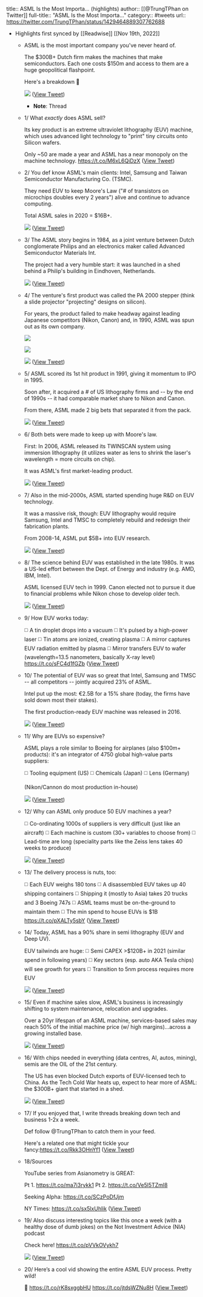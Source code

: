 title:: ASML Is the Most Importa... (highlights)
author:: [[@TrungTPhan on Twitter]]
full-title:: "ASML Is the Most Importa..."
category:: #tweets
url:: https://twitter.com/TrungTPhan/status/1429464889307762688

- Highlights first synced by [[Readwise]] [[Nov 19th, 2022]]
	- ASML is the most important company you've never heard of.
	  
	  The $300B+ Dutch firm makes the machines that make semiconductors. Each one costs $150m and access to them are a huge geopolitical flashpoint. 
	  
	  Here's a breakdown 🧵 
	  
	  ![](https://pbs.twimg.com/media/E9U18r_VgAcxMJd.png) ([View Tweet](https://twitter.com/TrungTPhan/status/1429464889307762688))
		- **Note**: Thread
	- 1/ What *exactly* does ASML sell?
	  
	  Its key product is an extreme ultraviolet lithography (EUV) machine, which uses advanced light technology to "print" tiny circuits onto Silicon wafers.
	  
	  Only ~50 are made a year and ASML has a near monopoly on the machine technology. https://t.co/M6xL6QiDzX ([View Tweet](https://twitter.com/TrungTPhan/status/1429464904176607241))
	- 2/ You def know ASML's main clients: Intel, Samsung and Taiwan Semiconductor Manufacturing Co. (TSMC).
	  
	  They need EUV to keep Moore's Law ("# of transistors on microchips doubles every 2 years") alive and continue to advance computing.
	  
	  Total ASML sales in 2020 = $16B+. 
	  
	  ![](https://pbs.twimg.com/media/E9U7HXvVIAQ-6Yx.jpg) ([View Tweet](https://twitter.com/TrungTPhan/status/1429464912166678528))
	- 3/ The ASML story begins in 1984, as a joint venture between Dutch conglomerate Philips and an electronics maker called Advanced Semiconductor Materials Int. 
	  
	  The project had a very humble start: it was launched in a shed behind a Philip's building in Eindhoven, Netherlands. 
	  
	  ![](https://pbs.twimg.com/media/E9U8y0TUUAI1mx3.png) ([View Tweet](https://twitter.com/TrungTPhan/status/1429464918755930115))
	- 4/ The venture's first product was called the PA 2000 stepper (think a slide projector "projecting" designs on silicon).
	  
	  For years, the product failed to make headway against leading Japanese competitors (Nikon, Canon) and, in 1990, ASML was spun out as its own company. 
	  
	  ![](https://pbs.twimg.com/media/E9U_UcdVEAMYHYg.png) 
	  
	  ![](https://pbs.twimg.com/media/E9U_V26VgAgns8M.png) 
	  
	  ![](https://pbs.twimg.com/media/E9U_XKRUcAcaY4m.png) ([View Tweet](https://twitter.com/TrungTPhan/status/1429464926301523970))
	- 5/ ASML scored its 1st hit product in 1991, giving it momentum to IPO in 1995.
	  
	  Soon after, it acquired a # of US lithography firms and -- by the end of 1990s -- it had comparable market share to Nikon and Canon.
	  
	  From there, ASML made 2 big bets that separated it from the pack. 
	  
	  ![](https://pbs.twimg.com/media/E9VCou5UcAALe6j.png) ([View Tweet](https://twitter.com/TrungTPhan/status/1429464932446183431))
	- 6/ Both bets were made to keep up with Moore's law. 
	  
	  First: In 2006, ASML released its TWINSCAN system using immersion lithography (it utilizes water as lens to shrink the laser's wavelength = more circuits on chip). 
	  
	  It was ASML's first market-leading product. 
	  
	  ![](https://pbs.twimg.com/media/E9VGAA0VoAM78Dm.png) ([View Tweet](https://twitter.com/TrungTPhan/status/1429464938511175686))
	- 7/ Also in the mid-2000s, ASML started spending huge R&D on EUV technology. 
	  
	  It was a massive risk, though: EUV lithography would require Samsung, Intel and TMSC to completely rebuild and redesign their fabrication plants. 
	  
	  From 2008-14, ASML put $5B+ into EUV research. 
	  
	  ![](https://pbs.twimg.com/media/E9VG267VkAc35Ly.jpg) ([View Tweet](https://twitter.com/TrungTPhan/status/1429464943858909192))
	- 8/ The science behind EUV was established in the late 1980s. It was a US-led effort between the Dept. of Energy and industry (e.g. AMD, IBM, Intel).
	  
	  ASML licensed EUV tech in 1999. Canon elected not to pursue it due to financial problems while Nikon chose to develop older tech. 
	  
	  ![](https://pbs.twimg.com/media/E9VJ4U6VIAQhKaL.png) ([View Tweet](https://twitter.com/TrungTPhan/status/1429464949533728771))
	- 9/ How EUV works today:
	  
	  ◻️ A tin droplet drops into a vacuum
	  ◻️ It's pulsed by a high-power laser
	  ◻️ Tin atoms are ionized, creating plasma
	  ◻️ A mirror captures EUV radiation emitted by plasma
	  ◻️ Mirror transfers EUV to wafer (wavelength=13.5 nanometers, basically X-ray level) https://t.co/sFC4d1fGZb ([View Tweet](https://twitter.com/TrungTPhan/status/1429464963953795074))
	- 10/ The potential of EUV was so great that Intel, Samsung and TMSC -- all competitors -- jointly acquired 23% of ASML.
	  
	  Intel put up the most: €2.5B for a 15% share (today, the firms have sold down most their stakes).
	  
	  The first production-ready EUV machine was released in 2016. 
	  
	  ![](https://pbs.twimg.com/media/E9VR2f0UUAAYtnt.png) ([View Tweet](https://twitter.com/TrungTPhan/status/1429464969909661701))
	- 11/ Why are EUVs so expensive? 
	  
	  ASML plays a role similar to Boeing for airplanes (also $100m+ products): it's an integrator of 4750 global high-value parts suppliers:
	  
	  ◻️ Tooling equipment (US)
	  ◻️ Chemicals (Japan)
	  ◻️ Lens (Germany)
	  
	  (Nikon/Cannon do most production in-house) 
	  
	  ![](https://pbs.twimg.com/media/E9XQlgHUYAoY7nc.png) ([View Tweet](https://twitter.com/TrungTPhan/status/1429464975920099332))
	- 12/ Why can ASML only produce 50 EUV machines a year? 
	  
	  ◻️ Co-ordinating 1000s of suppliers is very difficult (just like an aircraft)
	  ◻️ Each machine is custom (30+ variables to choose from)
	  ◻️ Lead-time are long (speciality parts like the Zeiss lens takes 40 weeks to produce) 
	  
	  ![](https://pbs.twimg.com/media/E9XTtSnVkAEbZqj.png) ([View Tweet](https://twitter.com/TrungTPhan/status/1429464981074968582))
	- 13/ The delivery process is nuts, too:
	  
	  ◻️ Each EUV weighs 180 tons
	  ◻️ A disassembled EUV takes up 40 shipping containers
	  ◻️ Shipping it (mostly to Asia) takes 20 trucks and 3 Boeing 747s
	  ◻️ ASML teams must be on-the-ground to maintain them
	  ◻️ The min spend to house EUVs is $1B https://t.co/pXALTy5sbY ([View Tweet](https://twitter.com/TrungTPhan/status/1429464992181456905))
	- 14/ Today, ASML has a 90% share in semi lithography (EUV and Deep UV).
	  
	  EUV tailwinds are huge:
	  ◻️ Semi CAPEX >$120B+ in 2021 (similar spend in following years)
	  ◻️ Key sectors (esp. auto AKA Tesla chips) will see growth for years
	  ◻️  Transition to 5nm process requires more EUV 
	  
	  ![](https://pbs.twimg.com/media/E9XbbbDUYAANkPk.png) ([View Tweet](https://twitter.com/TrungTPhan/status/1429464998649077761))
	- 15/ Even if machine sales slow, ASML's business is increasingly shifting to system maintenance, relocation and upgrades.
	  
	  Over a 20yr lifespan of an ASML machine, services-based sales may reach 50% of the initial machine price (w/ high margins)...across a growing installed base. 
	  
	  ![](https://pbs.twimg.com/media/E9Xc0lVUcAMzDfM.png) ([View Tweet](https://twitter.com/TrungTPhan/status/1429465004416241665))
	- 16/ With chips needed in everything (data centres, AI, autos, mining), semis are the OIL of the 21st century.
	  
	  The US has even blocked Dutch exports of EUV-licensed tech to China. As the Tech Cold War heats up, expect to hear more of ASML: the $300B+ giant that started in a shed. 
	  
	  ![](https://pbs.twimg.com/media/E9XdyxZUYAE8O74.png) ([View Tweet](https://twitter.com/TrungTPhan/status/1429465009914998789))
	- 17/ If you enjoyed that, I write threads breaking down tech and business 1-2x a week. 
	  
	  Def follow @TrungTPhan to catch them in your feed. 
	  
	  Here's a related one that might tickle your fancy:https://t.co/Rkk3OHnYf1 ([View Tweet](https://twitter.com/TrungTPhan/status/1429465013010399234))
	- 18/Sources 
	  
	  YouTube series from Asianometry is GREAT: 
	  
	  Pt 1. https://t.co/ma7i3rykk1
	  Pt 2. https://t.co/Ve5l5TZml8
	  
	  Seeking Alpha: https://t.co/SCzPoDfJjm
	  
	  NY Times: https://t.co/sx5lxUhlik ([View Tweet](https://twitter.com/TrungTPhan/status/1429465019926728708))
	- 19/ Also discuss interesting topics like this once a week (with a healthy dose of dumb jokes) on the Not Investment Advice (NIA) podcast
	  
	  Check here! https://t.co/pVVkOVykh7 
	  
	  ![](https://pbs.twimg.com/media/E9Z7ydXUUAk64AK.jpg) ([View Tweet](https://twitter.com/TrungTPhan/status/1429466042133139464))
	- 20/ Here’s a cool vid showing the entire ASML EUV process. Pretty wild! 
	  
	  🔗 https://t.co/rK8sxggbHU https://t.co/jtdsWZNu8H ([View Tweet](https://twitter.com/TrungTPhan/status/1429466845585678342))
